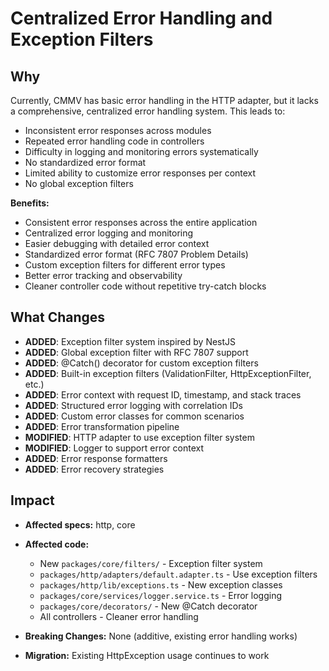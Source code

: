# Centralized Error Handling and Exception Filters

## Why

Currently, CMMV has basic error handling in the HTTP adapter, but it lacks a comprehensive, centralized error handling system. This leads to:

- Inconsistent error responses across modules
- Repeated error handling code in controllers
- Difficulty in logging and monitoring errors systematically
- No standardized error format
- Limited ability to customize error responses per context
- No global exception filters

**Benefits:**
- Consistent error responses across the entire application
- Centralized error logging and monitoring
- Easier debugging with detailed error context
- Standardized error format (RFC 7807 Problem Details)
- Custom exception filters for different error types
- Better error tracking and observability
- Cleaner controller code without repetitive try-catch blocks

## What Changes

- **ADDED**: Exception filter system inspired by NestJS
- **ADDED**: Global exception filter with RFC 7807 support
- **ADDED**: @Catch() decorator for custom exception filters
- **ADDED**: Built-in exception filters (ValidationFilter, HttpExceptionFilter, etc.)
- **ADDED**: Error context with request ID, timestamp, and stack traces
- **ADDED**: Structured error logging with correlation IDs
- **ADDED**: Custom error classes for common scenarios
- **ADDED**: Error transformation pipeline
- **MODIFIED**: HTTP adapter to use exception filter system
- **MODIFIED**: Logger to support error context
- **ADDED**: Error response formatters
- **ADDED**: Error recovery strategies

## Impact

- **Affected specs:** http, core
- **Affected code:**
  - New `packages/core/filters/` - Exception filter system
  - `packages/http/adapters/default.adapter.ts` - Use exception filters
  - `packages/http/lib/exceptions.ts` - New exception classes
  - `packages/core/services/logger.service.ts` - Error logging
  - `packages/core/decorators/` - New @Catch decorator
  - All controllers - Cleaner error handling

- **Breaking Changes:** None (additive, existing error handling works)
- **Migration:** Existing HttpException usage continues to work

